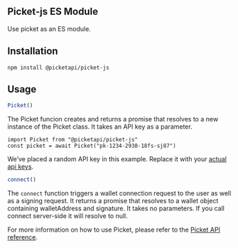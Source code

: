 ## **Picket-js ES Module**

Use picket as an ES module.


## Installation

```shell
npm install @picketapi/picket-js
```

## Usage

```ts
Picket()
```
The Picket funcion creates and returns a promise that resolves to a new instance of the Picket class. It takes an API key as a parameter.

```
import Picket from "@picketapi/picket-js"
const picket = await Picket("pk-1234-2938-18fs-sj87")
```

We’ve placed a random API key in this example. Replace it with your [actual api keys](https://picketapi.com/dashboard).


```ts
connect()
```
The `connect` function triggers a wallet connection request to the user as well as a signing request. It returns a promise that resolves to a wallet object containing walletAddress and signature. It takes no parameters. If you call connect server-side it will resolve to null.

For more information on how to use Picket, please refer to the [Picket API reference](https://picketapi.com/docs).